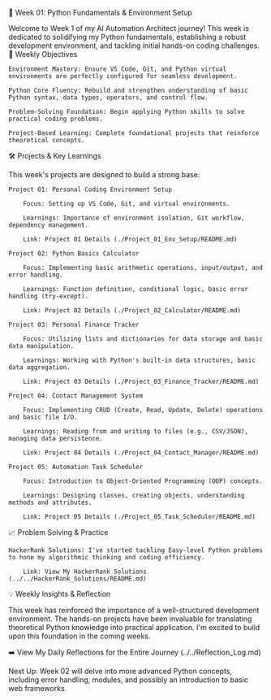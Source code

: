 📅 Week 01: Python Fundamentals & Environment Setup

Welcome to Week 1 of my AI Automation Architect journey! This week is dedicated to solidifying my Python fundamentals, establishing a robust development environment, and tackling initial hands-on coding challenges.
🎯 Weekly Objectives

    Environment Mastery: Ensure VS Code, Git, and Python virtual environments are perfectly configured for seamless development.

    Python Core Fluency: Rebuild and strengthen understanding of basic Python syntax, data types, operators, and control flow.

    Problem-Solving Foundation: Begin applying Python skills to solve practical coding problems.

    Project-Based Learning: Complete foundational projects that reinforce theoretical concepts.

🛠️ Projects & Key Learnings

This week's projects are designed to build a strong base:

    Project 01: Personal Coding Environment Setup

        Focus: Setting up VS Code, Git, and virtual environments.

        Learnings: Importance of environment isolation, Git workflow, dependency management.

        Link: Project 01 Details (./Project_01_Env_Setup/README.md)

    Project 02: Python Basics Calculator

        Focus: Implementing basic arithmetic operations, input/output, and error handling.

        Learnings: Function definition, conditional logic, basic error handling (try-except).

        Link: Project 02 Details (./Project_02_Calculator/README.md)

    Project 03: Personal Finance Tracker

        Focus: Utilizing lists and dictionaries for data storage and basic data manipulation.

        Learnings: Working with Python's built-in data structures, basic data aggregation.

        Link: Project 03 Details (./Project_03_Finance_Tracker/README.md)

    Project 04: Contact Management System

        Focus: Implementing CRUD (Create, Read, Update, Delete) operations and basic file I/O.

        Learnings: Reading from and writing to files (e.g., CSV/JSON), managing data persistence.

        Link: Project 04 Details (./Project_04_Contact_Manager/README.md)

    Project 05: Automation Task Scheduler

        Focus: Introduction to Object-Oriented Programming (OOP) concepts.

        Learnings: Designing classes, creating objects, understanding methods and attributes.

        Link: Project 05 Details (./Project_05_Task_Scheduler/README.md)

📈 Problem Solving & Practice

    HackerRank Solutions: I've started tackling Easy-level Python problems to hone my algorithmic thinking and coding efficiency.

        Link: View My HackerRank Solutions (../../HackerRank_Solutions/README.md)

💡 Weekly Insights & Reflection

This week has reinforced the importance of a well-structured development environment. The hands-on projects have been invaluable for translating theoretical Python knowledge into practical application. I'm excited to build upon this foundation in the coming weeks.

➡️ View My Daily Reflections for the Entire Journey (../../Reflection_Log.md)

Next Up: Week 02 will delve into more advanced Python concepts, including error handling, modules, and possibly an introduction to basic web frameworks.